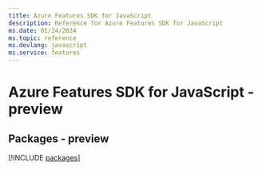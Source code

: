 ```yaml
---
title: Azure Features SDK for JavaScript
description: Reference for Azure Features SDK for JavaScript
ms.date: 01/24/2024
ms.topic: reference
ms.devlang: javascript
ms.service: features
---
```

# Azure Features SDK for JavaScript - preview
## Packages - preview
[!INCLUDE [packages](features-index.md)]